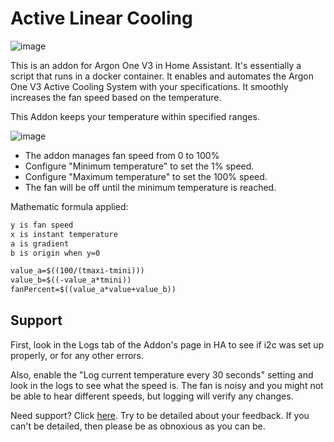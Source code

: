 # Active Linear Cooling

![image](https://raw.githubusercontent.com/piotrtekien/HomeAssistantArgonOneV3/main/gitResources/activecooling.jpg)

This is an addon for Argon One V3 in Home Assistant.
It's essentially a script that runs in a docker container.
It enables and automates the Argon One V3 Active Cooling System with your specifications.
It smoothly increases the fan speed based on the temperature.

This Addon keeps your temperature within specified ranges.

![image](https://raw.githubusercontent.com/piotrtekien/HomeAssistantArgonOneV3/main/gitResources/argonlinear.png)

- The addon manages fan speed from 0 to 100%
- Configure "Minimum temperature" to set the 1% speed.
- Configure "Maximum temperature" to set the 100% speed.
- The fan will be off until the minimum temperature is reached.

Mathematic formula applied:

```y = a*x + b
y is fan speed
x is instant temperature
a is gradient
b is origin when y=0

value_a=$((100/(tmaxi-tmini)))
value_b=$((-value_a*tmini))
fanPercent=$((value_a*value+value_b))
```

## Support

First, look in the Logs tab of the Addon's page in HA to see if i2c was set up properly,
 or for any other errors.

Also, enable the "Log current temperature every 30 seconds" setting and look in the
 logs to see what the speed is. The fan is noisy and you might not be able to hear
 different speeds, but logging will verify any changes.

Need support? Click [here](https://community.home-assistant.io/t/argon-one-active-cooling-addon/262598/8).
Try to be detailed about your feedback.
If you can't be detailed, then please be as obnoxious as you can be.
